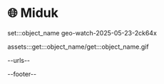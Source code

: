 # 🌐 Miduk

set:::object_name geo-watch-2025-05-23-2ck64x

assets:::get:::object_name/get:::object_name.gif

--urls--

--footer--